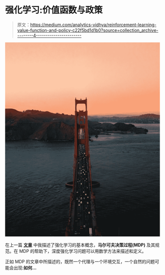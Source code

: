 # 强化学习:价值函数与政策

> 原文：<https://medium.com/analytics-vidhya/reinforcement-learning-value-function-and-policy-c22f5bd1d1b0?source=collection_archive---------4----------------------->

![](img/670b2e2f36d9ecd11b7407297112ca62.png)

在上一篇 [**文章**](/analytics-vidhya/reinforcement-learning-and-the-markov-decision-process-f0a8e65f2b0f) 中我描述了强化学习的基本概念，**马尔可夫决策过程(MDP)** 及其规范。在 MDP 的帮助下，深度强化学习问题可以用数学方法来描述和定义。

正如 MDP 的文章中所描述的，既然一个代理与一个环境交互，一个自然的问题可能会出现:**如何…**